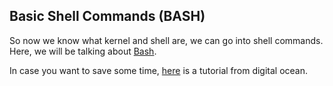 ## Basic Shell Commands (BASH)
So now we know what kernel and shell are, we can go into shell commands.
Here, we will be talking about [Bash](https://www.gnu.org/software/bash/manual/html_node/What-is-Bash_003f.html).

In case you want to save some time, [here](https://www.digitalocean.com/community/tutorials/basic-linux-navigation-and-file-management) is a tutorial from digital ocean.

